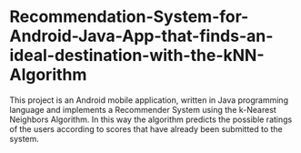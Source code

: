 # Recommendation-System-for-Android-Java-App-that-finds-an-ideal-destination-with-the-kNN-Algorithm
This project is an Android mobile application, written in Java programming language and implements a Recommender System using the k-Nearest Neighbors Algorithm. In this way the algorithm predicts the possible ratings of the users according to scores that have already been submitted to the system.

